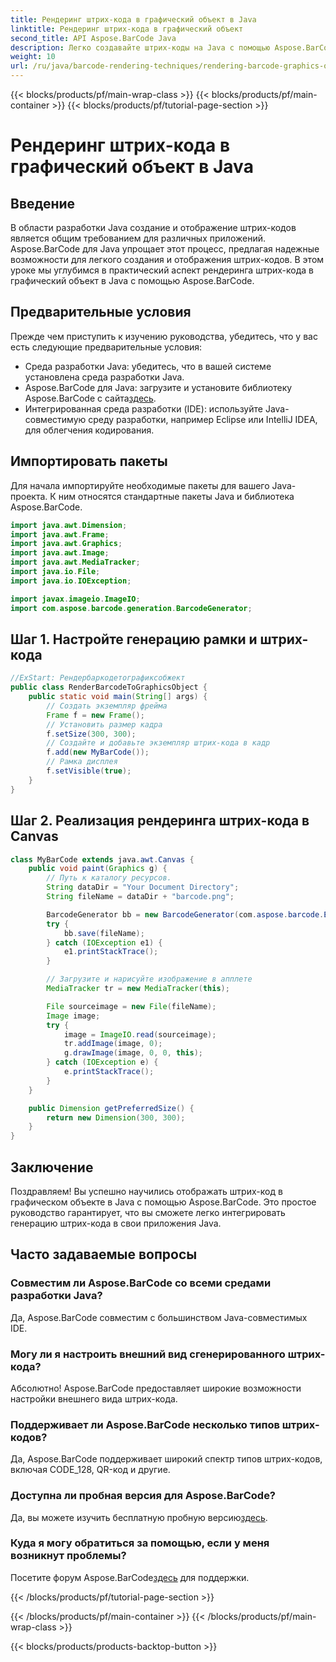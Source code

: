 ```yaml
---
title: Рендеринг штрих-кода в графический объект в Java
linktitle: Рендеринг штрих-кода в графический объект
second_title: API Aspose.BarCode Java
description: Легко создавайте штрих-коды на Java с помощью Aspose.BarCode. Следуйте этому пошаговому руководству для бесшовной интеграции.
weight: 10
url: /ru/java/barcode-rendering-techniques/rendering-barcode-graphics-object/
---
```


{{< blocks/products/pf/main-wrap-class >}}
{{< blocks/products/pf/main-container >}}
{{< blocks/products/pf/tutorial-page-section >}}

# Рендеринг штрих-кода в графический объект в Java


## Введение

В области разработки Java создание и отображение штрих-кодов является общим требованием для различных приложений. Aspose.BarCode для Java упрощает этот процесс, предлагая надежные возможности для легкого создания и отображения штрих-кодов. В этом уроке мы углубимся в практический аспект рендеринга штрих-кода в графический объект в Java с помощью Aspose.BarCode.

## Предварительные условия

Прежде чем приступить к изучению руководства, убедитесь, что у вас есть следующие предварительные условия:

- Среда разработки Java: убедитесь, что в вашей системе установлена среда разработки Java.
-  Aspose.BarCode для Java: загрузите и установите библиотеку Aspose.BarCode с сайта[здесь](https://releases.aspose.com/barcode/java/).
- Интегрированная среда разработки (IDE): используйте Java-совместимую среду разработки, например Eclipse или IntelliJ IDEA, для облегчения кодирования.

## Импортировать пакеты

Для начала импортируйте необходимые пакеты для вашего Java-проекта. К ним относятся стандартные пакеты Java и библиотека Aspose.BarCode.

```java
import java.awt.Dimension;
import java.awt.Frame;
import java.awt.Graphics;
import java.awt.Image;
import java.awt.MediaTracker;
import java.io.File;
import java.io.IOException;

import javax.imageio.ImageIO;
import com.aspose.barcode.generation.BarcodeGenerator;
```

## Шаг 1. Настройте генерацию рамки и штрих-кода

```java
//ExStart: Рендербаркодетографиксобжект
public class RenderBarcodeToGraphicsObject {
    public static void main(String[] args) {
        // Создать экземпляр фрейма
        Frame f = new Frame();
        // Установить размер кадра
        f.setSize(300, 300);
        // Создайте и добавьте экземпляр штрих-кода в кадр
        f.add(new MyBarCode());
        // Рамка дисплея
        f.setVisible(true);
    }
}
```

## Шаг 2. Реализация рендеринга штрих-кода в Canvas

```java
class MyBarCode extends java.awt.Canvas {
    public void paint(Graphics g) {
        // Путь к каталогу ресурсов.
        String dataDir = "Your Document Directory";
        String fileName = dataDir + "barcode.png";

        BarcodeGenerator bb = new BarcodeGenerator(com.aspose.barcode.EncodeTypes.CODE_128, "12345678");
        try {
            bb.save(fileName);
        } catch (IOException e1) {
            e1.printStackTrace();
        }

        // Загрузите и нарисуйте изображение в апплете
        MediaTracker tr = new MediaTracker(this);

        File sourceimage = new File(fileName);
        Image image;
        try {
            image = ImageIO.read(sourceimage);
            tr.addImage(image, 0);
            g.drawImage(image, 0, 0, this);
        } catch (IOException e) {
            e.printStackTrace();
        }
    }

    public Dimension getPreferredSize() {
        return new Dimension(300, 300);
    }
}
```

## Заключение

Поздравляем! Вы успешно научились отображать штрих-код в графическом объекте в Java с помощью Aspose.BarCode. Это простое руководство гарантирует, что вы сможете легко интегрировать генерацию штрих-кода в свои приложения Java.

## Часто задаваемые вопросы

### Совместим ли Aspose.BarCode со всеми средами разработки Java?
Да, Aspose.BarCode совместим с большинством Java-совместимых IDE.

### Могу ли я настроить внешний вид сгенерированного штрих-кода?
Абсолютно! Aspose.BarCode предоставляет широкие возможности настройки внешнего вида штрих-кода.

### Поддерживает ли Aspose.BarCode несколько типов штрих-кодов?
Да, Aspose.BarCode поддерживает широкий спектр типов штрих-кодов, включая CODE_128, QR-код и другие.

### Доступна ли пробная версия для Aspose.BarCode?
 Да, вы можете изучить бесплатную пробную версию[здесь](https://releases.aspose.com/).

### Куда я могу обратиться за помощью, если у меня возникнут проблемы?
 Посетите форум Aspose.BarCode[здесь](https://forum.aspose.com/c/barcode/13) для поддержки.

{{< /blocks/products/pf/tutorial-page-section >}}

{{< /blocks/products/pf/main-container >}}
{{< /blocks/products/pf/main-wrap-class >}}

{{< blocks/products/products-backtop-button >}}
